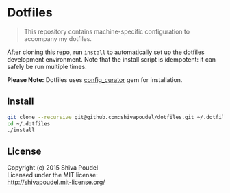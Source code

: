 Dotfiles
========

> This repository contains machine-specific configuration to accompany my dotfiles.

After cloning this repo, run `install` to automatically set up the dotfiles development
environment. Note that the install script is idempotent: it can safely be run multiple times.

__Please Note:__ Dotfiles uses [config_curator](https://rubygems.org/gems/config_curator) gem for installation.

Install
-------

```bash
git clone --recursive git@github.com:shivapoudel/dotfiles.git ~/.dotfiles
cd ~/.dotfiles
./install
```

License
-------

Copyright (c) 2015 Shiva Poudel  
Licensed under the MIT license:  
<http://shivapoudel.mit-license.org/>
